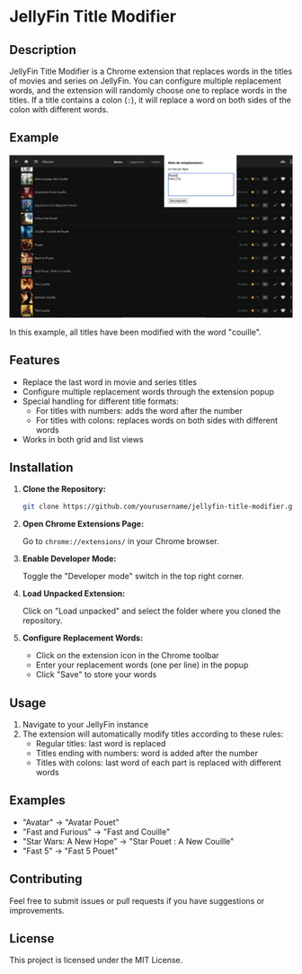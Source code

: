 # JellyFin Title Modifier

## Description

JellyFin Title Modifier is a Chrome extension that replaces words in the titles of movies and series on JellyFin. You can configure multiple replacement words, and the extension will randomly choose one to replace words in the titles. If a title contains a colon (`:`), it will replace a word on both sides of the colon with different words.

## Example

![Example of modified titles](example.png)

In this example, all titles have been modified with the word "couille".

## Features

- Replace the last word in movie and series titles
- Configure multiple replacement words through the extension popup
- Special handling for different title formats:
  - For titles with numbers: adds the word after the number
  - For titles with colons: replaces words on both sides with different words
- Works in both grid and list views

## Installation

1. **Clone the Repository:**

   ```bash
   git clone https://github.com/yourusername/jellyfin-title-modifier.git
   ```

2. **Open Chrome Extensions Page:**

   Go to `chrome://extensions/` in your Chrome browser.

3. **Enable Developer Mode:**

   Toggle the "Developer mode" switch in the top right corner.

4. **Load Unpacked Extension:**

   Click on "Load unpacked" and select the folder where you cloned the repository.

5. **Configure Replacement Words:**

   - Click on the extension icon in the Chrome toolbar
   - Enter your replacement words (one per line) in the popup
   - Click "Save" to store your words

## Usage

1. Navigate to your JellyFin instance
2. The extension will automatically modify titles according to these rules:
   - Regular titles: last word is replaced
   - Titles ending with numbers: word is added after the number
   - Titles with colons: last word of each part is replaced with different words

## Examples

- "Avatar" → "Avatar Pouet"
- "Fast and Furious" → "Fast and Couille"
- "Star Wars: A New Hope" → "Star Pouet : A New Couille"
- "Fast 5" → "Fast 5 Pouet"

## Contributing

Feel free to submit issues or pull requests if you have suggestions or improvements.

## License

This project is licensed under the MIT License.
